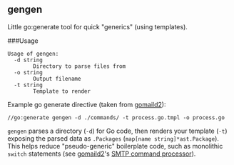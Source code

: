 gengen
------

Little go:generate tool for quick "generics" (using templates).

###Usage
```
Usage of gengen:
  -d string
        Directory to parse files from
  -o string
        Output filename
  -t string
        Template to render
```
Example go generate directive (taken from [gomaild2](https://github.com/trapped/gomaild2)):
```
//go:generate gengen -d ./commands/ -t process.go.tmpl -o process.go
```

`gengen` parses a directory (`-d`) for Go code, then renders your template (`-t`) exposing the parsed data as `.Packages` (`map[name string]*ast.Package`).
This helps reduce "pseudo-generic" boilerplate code, such as monolithic `switch` statements (see [gomaild2](https://github.com/trapped/gomaild2)'s [SMTP command processor](https://github.com/trapped/gomaild2/blob/master/smtp/process.go.tmpl)).
